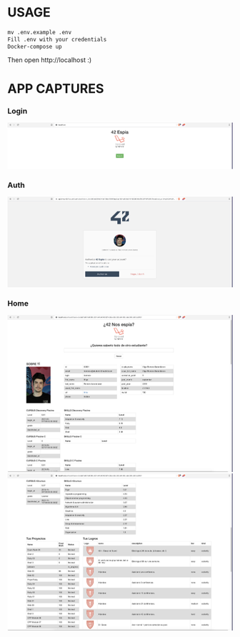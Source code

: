 # USAGE

```shell
mv .env.example .env
Fill .env with your credentials
Docker-compose up
```
Then open http://localhost :)
# APP CAPTURES
### Login
![Login](https://github.com/InigoRomero/42ItTest/blob/main/laravelPHP/captures/login.png)
### Auth
![auth](https://github.com/InigoRomero/42ItTest/blob/main/laravelPHP/captures/auth.png)
### Home
![home](https://github.com/InigoRomero/42ItTest/blob/main/laravelPHP/captures/home.png)
![home2](https://github.com/InigoRomero/42ItTest/blob/main/laravelPHP/captures/home2.png)
